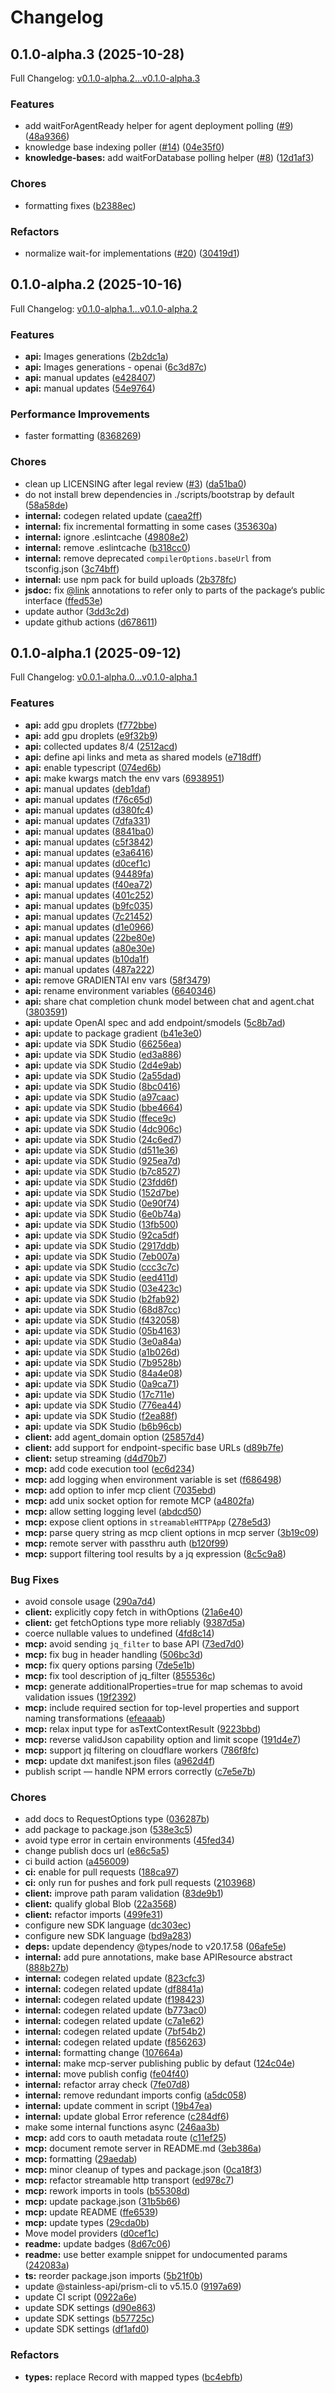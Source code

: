 # Changelog

## 0.1.0-alpha.3 (2025-10-28)

Full Changelog: [v0.1.0-alpha.2...v0.1.0-alpha.3](https://github.com/digitalocean/gradient-typescript/compare/v0.1.0-alpha.2...v0.1.0-alpha.3)

### Features

* add waitForAgentReady helper for agent deployment polling ([#9](https://github.com/digitalocean/gradient-typescript/issues/9)) ([48a9366](https://github.com/digitalocean/gradient-typescript/commit/48a9366dbb8879bb6a4be7b59a6bba26840d50d9))
* knowledge base indexing poller ([#14](https://github.com/digitalocean/gradient-typescript/issues/14)) ([04e35f0](https://github.com/digitalocean/gradient-typescript/commit/04e35f0553c622fe33b422f611bb7f1592346510))
* **knowledge-bases:** add waitForDatabase polling helper ([#8](https://github.com/digitalocean/gradient-typescript/issues/8)) ([12d1af3](https://github.com/digitalocean/gradient-typescript/commit/12d1af3c82962f420eef7160b8ac043aa96087f7))


### Chores

* formatting fixes ([b2388ec](https://github.com/digitalocean/gradient-typescript/commit/b2388ec757d21bdb00365969af5b083ae1e574b0))


### Refactors

* normalize wait-for implementations ([#20](https://github.com/digitalocean/gradient-typescript/issues/20)) ([30419d1](https://github.com/digitalocean/gradient-typescript/commit/30419d1f1b238a5d2fcb4720c9599c66daa78ce9))

## 0.1.0-alpha.2 (2025-10-16)

Full Changelog: [v0.1.0-alpha.1...v0.1.0-alpha.2](https://github.com/digitalocean/gradient-typescript/compare/v0.1.0-alpha.1...v0.1.0-alpha.2)

### Features

* **api:** Images generations ([2b2dc1a](https://github.com/digitalocean/gradient-typescript/commit/2b2dc1ab761524a9a4e80d92f627e0777bc72828))
* **api:** Images generations - openai ([6c3d87c](https://github.com/digitalocean/gradient-typescript/commit/6c3d87c4587799d95634709e10d05398a5b5efea))
* **api:** manual updates ([e428407](https://github.com/digitalocean/gradient-typescript/commit/e428407732f68c3958a7a4aefebb16d6fc993ffe))
* **api:** manual updates ([54e9764](https://github.com/digitalocean/gradient-typescript/commit/54e97647408b0713f2788163c8e62950d0978779))


### Performance Improvements

* faster formatting ([8368269](https://github.com/digitalocean/gradient-typescript/commit/83682693c05b0923eda90f309323e79be81f0959))


### Chores

* clean up LICENSING after legal review ([#3](https://github.com/digitalocean/gradient-typescript/issues/3)) ([da51ba0](https://github.com/digitalocean/gradient-typescript/commit/da51ba0ea90a8a938747e1f5500fe78e388046c6))
* do not install brew dependencies in ./scripts/bootstrap by default ([58a58de](https://github.com/digitalocean/gradient-typescript/commit/58a58dee9cef281da36da118e2ac979cd0d755b7))
* **internal:** codegen related update ([caea2ff](https://github.com/digitalocean/gradient-typescript/commit/caea2ff2b2b44b543ede7b06829fbb5a8d0b2694))
* **internal:** fix incremental formatting in some cases ([353630a](https://github.com/digitalocean/gradient-typescript/commit/353630aa9fe2b61a4d4fb04b581e628fe9e5fd3f))
* **internal:** ignore .eslintcache ([49808e2](https://github.com/digitalocean/gradient-typescript/commit/49808e27fd3936c7aaa21c194fc005f7944380b4))
* **internal:** remove .eslintcache ([b318cc0](https://github.com/digitalocean/gradient-typescript/commit/b318cc0a5b59b443357621de22714cf9e893d4a6))
* **internal:** remove deprecated `compilerOptions.baseUrl` from tsconfig.json ([3c74bff](https://github.com/digitalocean/gradient-typescript/commit/3c74bff79b6e18426e0bc6cb4e586a5996f4640f))
* **internal:** use npm pack for build uploads ([2b378fc](https://github.com/digitalocean/gradient-typescript/commit/2b378fc6255fb2753373564871d0e8442b54497b))
* **jsdoc:** fix [@link](https://github.com/link) annotations to refer only to parts of the package‘s public interface ([ffed53e](https://github.com/digitalocean/gradient-typescript/commit/ffed53e3f10f4cf70ce61c65623fc13298200aa8))
* update author ([3dd3c2d](https://github.com/digitalocean/gradient-typescript/commit/3dd3c2d23f3896305077104a7793d7702371843b))
* update github actions ([d678611](https://github.com/digitalocean/gradient-typescript/commit/d6786115dfe34fde95a8317d7f79a8d6aa579a01))

## 0.1.0-alpha.1 (2025-09-12)

Full Changelog: [v0.0.1-alpha.0...v0.1.0-alpha.1](https://github.com/digitalocean/gradient-typescript/compare/v0.0.1-alpha.0...v0.1.0-alpha.1)

### Features

* **api:** add gpu droplets ([f772bbe](https://github.com/digitalocean/gradient-typescript/commit/f772bbeff72966c91777dbbd6a1b4eef4ebc315f))
* **api:** add gpu droplets ([e9f32b9](https://github.com/digitalocean/gradient-typescript/commit/e9f32b90c21d6f56e9f1354c3afac7e81f35e6c0))
* **api:** collected updates 8/4 ([2512acd](https://github.com/digitalocean/gradient-typescript/commit/2512acd4c8b2831cdf553cebdc379e6087c5a110))
* **api:** define api links and meta as shared models ([e718dff](https://github.com/digitalocean/gradient-typescript/commit/e718dff5d2c9e8e9b70a665be8fcf0ab254393ec))
* **api:** enable typescript ([074ed6b](https://github.com/digitalocean/gradient-typescript/commit/074ed6b8eeef29ec92c50523d9c801d5f4b633e2))
* **api:** make kwargs match the env vars ([6938951](https://github.com/digitalocean/gradient-typescript/commit/693895157a0f48e67f292f0a3c2b048f25fca206))
* **api:** manual updates ([deb1daf](https://github.com/digitalocean/gradient-typescript/commit/deb1dafa116b729704ef20d3a8a32ac94b926012))
* **api:** manual updates ([f76c65d](https://github.com/digitalocean/gradient-typescript/commit/f76c65d83997e048de1f85cb92a4e9f7e3377225))
* **api:** manual updates ([d380fc4](https://github.com/digitalocean/gradient-typescript/commit/d380fc4f9860c682e42d1b06f8a5050dd2145e18))
* **api:** manual updates ([7dfa331](https://github.com/digitalocean/gradient-typescript/commit/7dfa33182e7b9ad09aeca1fe065527f7ef8a1780))
* **api:** manual updates ([8841ba0](https://github.com/digitalocean/gradient-typescript/commit/8841ba0d0ac8117f8b1b08852e87b459f1321069))
* **api:** manual updates ([c5f3842](https://github.com/digitalocean/gradient-typescript/commit/c5f3842aaccf8966b638e90ad611ff404c37f72b))
* **api:** manual updates ([e3a6416](https://github.com/digitalocean/gradient-typescript/commit/e3a6416da84e6719b3f1e5c47c77e89b6b36c226))
* **api:** manual updates ([d0cef1c](https://github.com/digitalocean/gradient-typescript/commit/d0cef1c23c580334ac9becee1e77410f562e720a))
* **api:** manual updates ([94489fa](https://github.com/digitalocean/gradient-typescript/commit/94489facf915f1e434ffb2e705dda92e7c257f41))
* **api:** manual updates ([f40ea72](https://github.com/digitalocean/gradient-typescript/commit/f40ea72d67088f8a9db3fef12eb5769b4170e8e6))
* **api:** manual updates ([401c252](https://github.com/digitalocean/gradient-typescript/commit/401c252c680bccf0e33c040b64d3d1e2f6747bb8))
* **api:** manual updates ([b9fc035](https://github.com/digitalocean/gradient-typescript/commit/b9fc03555fd70676fff963a77833f740401d1fac))
* **api:** manual updates ([7c21452](https://github.com/digitalocean/gradient-typescript/commit/7c21452e633e28df1cd15bb913f7fbc62bf76b93))
* **api:** manual updates ([d1e0966](https://github.com/digitalocean/gradient-typescript/commit/d1e09664b5013618516c3722ff537f75cd9ef4ac))
* **api:** manual updates ([22be80e](https://github.com/digitalocean/gradient-typescript/commit/22be80e8d8b57f770a5e3c6d5c6bfa923d8f052c))
* **api:** manual updates ([a80e30e](https://github.com/digitalocean/gradient-typescript/commit/a80e30e1260c0df351841471c193e06bae5fc49f))
* **api:** manual updates ([b10da1f](https://github.com/digitalocean/gradient-typescript/commit/b10da1f346a43be6b8af75c86424db2b7d17e5ec))
* **api:** manual updates ([487a222](https://github.com/digitalocean/gradient-typescript/commit/487a22249c8d5c2f6447e6cbcf64d9a2648384b7))
* **api:** remove GRADIENTAI env vars ([58f3479](https://github.com/digitalocean/gradient-typescript/commit/58f347925628416369464041b05e936c4870bdfc))
* **api:** rename environment variables ([6640346](https://github.com/digitalocean/gradient-typescript/commit/6640346684436310caa8415b67d3a8e9b32201df))
* **api:** share chat completion chunk model between chat and agent.chat ([3803591](https://github.com/digitalocean/gradient-typescript/commit/3803591716d2e97022d807e8a77c35beb74e084d))
* **api:** update OpenAI spec and add endpoint/smodels ([5c8b7ad](https://github.com/digitalocean/gradient-typescript/commit/5c8b7adee37a561f3c7039c9511e606a6afeb2ef))
* **api:** update to package gradient ([b41e3e0](https://github.com/digitalocean/gradient-typescript/commit/b41e3e0aa95c52c2632c36df174db541da2944f5))
* **api:** update via SDK Studio ([66256ea](https://github.com/digitalocean/gradient-typescript/commit/66256ea55c165e9acf5b3eb1041d38783aa5838f))
* **api:** update via SDK Studio ([ed3a886](https://github.com/digitalocean/gradient-typescript/commit/ed3a886d1bcd1ba619c4cf82c6947f3443c325f4))
* **api:** update via SDK Studio ([2d4e9ab](https://github.com/digitalocean/gradient-typescript/commit/2d4e9abaeea04ad12bd0f96c864ebb8b9bb67057))
* **api:** update via SDK Studio ([2a55dad](https://github.com/digitalocean/gradient-typescript/commit/2a55dade2e904d88f9ba56b21ed4133e324d8b4f))
* **api:** update via SDK Studio ([8bc0416](https://github.com/digitalocean/gradient-typescript/commit/8bc0416f4b495b85bb9d16399f042fc33cb8a267))
* **api:** update via SDK Studio ([a97caac](https://github.com/digitalocean/gradient-typescript/commit/a97caaccf71e9bbf1e2f4d1134ee65df6016261f))
* **api:** update via SDK Studio ([bbe4664](https://github.com/digitalocean/gradient-typescript/commit/bbe4664863ed8b8536e98e678fd5d902b89d3fb3))
* **api:** update via SDK Studio ([ffece9c](https://github.com/digitalocean/gradient-typescript/commit/ffece9c5a74ec9d49260bcddeb08d16d2453a249))
* **api:** update via SDK Studio ([4dc906c](https://github.com/digitalocean/gradient-typescript/commit/4dc906c9ec3e8c051a58dd45d4f19a660dd1fa0c))
* **api:** update via SDK Studio ([24c6ed7](https://github.com/digitalocean/gradient-typescript/commit/24c6ed7a6025fbac2bff8d15b8cac28684afd2d1))
* **api:** update via SDK Studio ([d511e36](https://github.com/digitalocean/gradient-typescript/commit/d511e36890a42c6375d8b274f06e8efe9d0cfb2f))
* **api:** update via SDK Studio ([925ea7d](https://github.com/digitalocean/gradient-typescript/commit/925ea7d77db67aca7d8ddd762ae25cd2de5ed56f))
* **api:** update via SDK Studio ([b7c8527](https://github.com/digitalocean/gradient-typescript/commit/b7c85272ebc3896afc6c8ebb75a3e93a36789aa0))
* **api:** update via SDK Studio ([23fdd6f](https://github.com/digitalocean/gradient-typescript/commit/23fdd6f22df22bb7d4b95c295804c40ec45333ad))
* **api:** update via SDK Studio ([152d7be](https://github.com/digitalocean/gradient-typescript/commit/152d7be0ac4225b69e2526c63ead992c32d581d4))
* **api:** update via SDK Studio ([0e90f74](https://github.com/digitalocean/gradient-typescript/commit/0e90f741c95b4021f808f881515e950662cf4b92))
* **api:** update via SDK Studio ([6e0b74a](https://github.com/digitalocean/gradient-typescript/commit/6e0b74ac8a8e5a65c67b2a44255c8ac30d138af7))
* **api:** update via SDK Studio ([13fb500](https://github.com/digitalocean/gradient-typescript/commit/13fb5007b2f9ef7086ab85419ef5ee0c63aaea3b))
* **api:** update via SDK Studio ([92ca5df](https://github.com/digitalocean/gradient-typescript/commit/92ca5df1c3b09b957293bb11fb77c4447e9e5fdc))
* **api:** update via SDK Studio ([2917ddb](https://github.com/digitalocean/gradient-typescript/commit/2917ddb3070497bf521cf9840549327daad63e1e))
* **api:** update via SDK Studio ([7eb007a](https://github.com/digitalocean/gradient-typescript/commit/7eb007aa1cd331e5bd7d5fdd0957a7a0cc200fed))
* **api:** update via SDK Studio ([ccc3c7c](https://github.com/digitalocean/gradient-typescript/commit/ccc3c7c15d1e13317ce55c7adf15cd277b77dbc4))
* **api:** update via SDK Studio ([eed411d](https://github.com/digitalocean/gradient-typescript/commit/eed411d7fd2abee63cd89efbd8821e225d65aed4))
* **api:** update via SDK Studio ([03e423c](https://github.com/digitalocean/gradient-typescript/commit/03e423c2fdd40427a8626f764442d673b096f96a))
* **api:** update via SDK Studio ([b2fab92](https://github.com/digitalocean/gradient-typescript/commit/b2fab9261b093a53bf3c37f2e0c84c1f662651f7))
* **api:** update via SDK Studio ([68d87cc](https://github.com/digitalocean/gradient-typescript/commit/68d87ccd177ba3b4831746e9900c988aaa2e0870))
* **api:** update via SDK Studio ([f432058](https://github.com/digitalocean/gradient-typescript/commit/f432058cfe8a8ed22420811893890697a1b92693))
* **api:** update via SDK Studio ([05b4163](https://github.com/digitalocean/gradient-typescript/commit/05b4163602eff4d4190c350bac818911ba6e887f))
* **api:** update via SDK Studio ([3e0a84a](https://github.com/digitalocean/gradient-typescript/commit/3e0a84ae89b502cf7f119c65e235d9e1e8207929))
* **api:** update via SDK Studio ([a1b026d](https://github.com/digitalocean/gradient-typescript/commit/a1b026db37265536b765b7f02fde4a7f38d86c33))
* **api:** update via SDK Studio ([7b9528b](https://github.com/digitalocean/gradient-typescript/commit/7b9528b432069d75e0f4629dd71068bc1e3b9f7d))
* **api:** update via SDK Studio ([84a4e08](https://github.com/digitalocean/gradient-typescript/commit/84a4e0860852fe0dfd62049a110430348a28b85d))
* **api:** update via SDK Studio ([0a9ca71](https://github.com/digitalocean/gradient-typescript/commit/0a9ca71803fb88ae1463b6c32c6fcda7193ff113))
* **api:** update via SDK Studio ([17c711e](https://github.com/digitalocean/gradient-typescript/commit/17c711e56a533d2e618552b04969ff8bf2c1aff2))
* **api:** update via SDK Studio ([776ea44](https://github.com/digitalocean/gradient-typescript/commit/776ea449af70dab2e9f2befa3b1faf478a135a88))
* **api:** update via SDK Studio ([f2ea88f](https://github.com/digitalocean/gradient-typescript/commit/f2ea88fa322c037c9bebf17679e696da0b28c2f3))
* **api:** update via SDK Studio ([b6b96cb](https://github.com/digitalocean/gradient-typescript/commit/b6b96cbbc54fb26cc3cabb0eceb168c7a798ceab))
* **client:** add agent_domain option ([25857d4](https://github.com/digitalocean/gradient-typescript/commit/25857d47d4efc13aff14ea8a4746535c2812c3c9))
* **client:** add support for endpoint-specific base URLs ([d89b7fe](https://github.com/digitalocean/gradient-typescript/commit/d89b7febc42574f6137870cfe2d35d4947968c09))
* **client:** setup streaming ([d4d70b7](https://github.com/digitalocean/gradient-typescript/commit/d4d70b7814940b0e3b62428c03e978d050b0fb73))
* **mcp:** add code execution tool ([ec6d234](https://github.com/digitalocean/gradient-typescript/commit/ec6d2343946f2dee13fb46fb114f7283134f620b))
* **mcp:** add logging when environment variable is set ([f686498](https://github.com/digitalocean/gradient-typescript/commit/f686498437345c33e8c93c674e1ac68df3a12e64))
* **mcp:** add option to infer mcp client ([7035ebd](https://github.com/digitalocean/gradient-typescript/commit/7035ebd82e4ae5183b4649d1f6ee89ff7a8338f7))
* **mcp:** add unix socket option for remote MCP ([a4802fa](https://github.com/digitalocean/gradient-typescript/commit/a4802fadb242d3907f7805e6e64f817b0df63c65))
* **mcp:** allow setting logging level ([abdcd50](https://github.com/digitalocean/gradient-typescript/commit/abdcd5033d16f23f133ad895663a772efa14b78c))
* **mcp:** expose client options in `streamableHTTPApp` ([278e5d3](https://github.com/digitalocean/gradient-typescript/commit/278e5d3bc7d4bef27b52f5ed371ef2d242805b25))
* **mcp:** parse query string as mcp client options in mcp server ([3b19c09](https://github.com/digitalocean/gradient-typescript/commit/3b19c0907c0e58b2069978b2157268ab92dfc6bd))
* **mcp:** remote server with passthru auth ([b120f99](https://github.com/digitalocean/gradient-typescript/commit/b120f9944bfc69416c23627073c690a4600f9f19))
* **mcp:** support filtering tool results by a jq expression ([8c5c9a8](https://github.com/digitalocean/gradient-typescript/commit/8c5c9a835b34341a946d4d5a64da319bbb186be6))


### Bug Fixes

* avoid console usage ([290a7d4](https://github.com/digitalocean/gradient-typescript/commit/290a7d4c698cd2e1d0fc883bfa59a1319562ee84))
* **client:** explicitly copy fetch in withOptions ([21a6e40](https://github.com/digitalocean/gradient-typescript/commit/21a6e40d0954116159b5d2896e8d7d4d7d376b6a))
* **client:** get fetchOptions type more reliably ([9387d5a](https://github.com/digitalocean/gradient-typescript/commit/9387d5a801229d729ca5ad691d52b39ddaad0891))
* coerce nullable values to undefined ([4fd8c14](https://github.com/digitalocean/gradient-typescript/commit/4fd8c147f1cf27e642326464c20bc876be9c8565))
* **mcp:** avoid sending `jq_filter` to base API ([73ed7d0](https://github.com/digitalocean/gradient-typescript/commit/73ed7d0766b5e96ed595964d38a68db2bcb0ed47))
* **mcp:** fix bug in header handling ([506bc3d](https://github.com/digitalocean/gradient-typescript/commit/506bc3dde42b290f513bd0924fce6439ce6dfbb5))
* **mcp:** fix query options parsing ([7de5e1b](https://github.com/digitalocean/gradient-typescript/commit/7de5e1b4545fa643f5691f7b225d4a594c153a76))
* **mcp:** fix tool description of jq_filter ([855536c](https://github.com/digitalocean/gradient-typescript/commit/855536c6a5ec8658d7a4957ed27d7de0fe84edd0))
* **mcp:** generate additionalProperties=true for map schemas to avoid validation issues ([19f2392](https://github.com/digitalocean/gradient-typescript/commit/19f239240c2ddb63b455e7ed599e9c8e687e4d19))
* **mcp:** include required section for top-level properties and support naming transformations ([efeaaab](https://github.com/digitalocean/gradient-typescript/commit/efeaaabb6c643dc2412dc967726f48aeeaeab9a6))
* **mcp:** relax input type for asTextContextResult ([9223bbd](https://github.com/digitalocean/gradient-typescript/commit/9223bbda1d05cb7fa878f84dca575d6bf19f1ed8))
* **mcp:** reverse validJson capability option and limit scope ([191d4e7](https://github.com/digitalocean/gradient-typescript/commit/191d4e740cef98158f78536ab2e6a20cb63ae578))
* **mcp:** support jq filtering on cloudflare workers ([786f8fc](https://github.com/digitalocean/gradient-typescript/commit/786f8fc7c81c2977930e7b5ab2190851ffc12f2e))
* **mcp:** update dxt manifest.json files ([a962d4f](https://github.com/digitalocean/gradient-typescript/commit/a962d4f9e24d83af4a78f1fc0c543e2ea17ef8dc))
* publish script — handle NPM errors correctly ([c7e5e7b](https://github.com/digitalocean/gradient-typescript/commit/c7e5e7b4a8c37124b69b86507185d63cb398a7a1))


### Chores

* add docs to RequestOptions type ([036287b](https://github.com/digitalocean/gradient-typescript/commit/036287bc3885b0433beaf77618928a660fb2edf9))
* add package to package.json ([538e3c5](https://github.com/digitalocean/gradient-typescript/commit/538e3c5f8b591888bc659fec013af2aa606bdf4d))
* avoid type error in certain environments ([45fed34](https://github.com/digitalocean/gradient-typescript/commit/45fed344336794a7e1e2a845992f3ee6663f8989))
* change publish docs url ([e86c5a5](https://github.com/digitalocean/gradient-typescript/commit/e86c5a55bdf78793ef24b97dd931874798a7483b))
* ci build action ([a456009](https://github.com/digitalocean/gradient-typescript/commit/a456009e30d8fce75eeec49e924f4b3af2a98661))
* **ci:** enable for pull requests ([188ca97](https://github.com/digitalocean/gradient-typescript/commit/188ca97e3a88fa8e0c1823ed954735d3a33a164c))
* **ci:** only run for pushes and fork pull requests ([2103968](https://github.com/digitalocean/gradient-typescript/commit/21039682661b4dfcdfaf4783eb385be82f149bc9))
* **client:** improve path param validation ([83de9b1](https://github.com/digitalocean/gradient-typescript/commit/83de9b182e9fe8b083691253ed8563bf17e65aa0))
* **client:** qualify global Blob ([22a3568](https://github.com/digitalocean/gradient-typescript/commit/22a356887cc2c3b3d44e094d4c98fb3aff96609a))
* **client:** refactor imports ([499fe31](https://github.com/digitalocean/gradient-typescript/commit/499fe319c5689435602131cbd56c7ded5a05d23f))
* configure new SDK language ([dc303ec](https://github.com/digitalocean/gradient-typescript/commit/dc303ecd85799000c8dd285bc7cd4b6d443f1def))
* configure new SDK language ([bd9a283](https://github.com/digitalocean/gradient-typescript/commit/bd9a283c2a4ae505904c9b77865018c870ee2806))
* **deps:** update dependency @types/node to v20.17.58 ([06afe5e](https://github.com/digitalocean/gradient-typescript/commit/06afe5ec42b85ce579ee80eee8bb89160957bf2c))
* **internal:** add pure annotations, make base APIResource abstract ([888b27b](https://github.com/digitalocean/gradient-typescript/commit/888b27b1af7509b21ef6e535fc6cc99084cfecfb))
* **internal:** codegen related update ([823cfc3](https://github.com/digitalocean/gradient-typescript/commit/823cfc354efdf5703d1e70f65a1df3e95ff1cce7))
* **internal:** codegen related update ([df8841a](https://github.com/digitalocean/gradient-typescript/commit/df8841ab823cf35cb7d98004f5a1e7818ee7d311))
* **internal:** codegen related update ([f198423](https://github.com/digitalocean/gradient-typescript/commit/f198423050c01d22c194f659420c0cd3ed288d6b))
* **internal:** codegen related update ([b773ac0](https://github.com/digitalocean/gradient-typescript/commit/b773ac0674091104e38011573006a881df5f3746))
* **internal:** codegen related update ([c7a1e62](https://github.com/digitalocean/gradient-typescript/commit/c7a1e6243c06aef5051c5ae5e839d6c95fe61520))
* **internal:** codegen related update ([7bf54b2](https://github.com/digitalocean/gradient-typescript/commit/7bf54b20d3f9a51b1eb0260adbacf593cd929e9f))
* **internal:** codegen related update ([f856263](https://github.com/digitalocean/gradient-typescript/commit/f856263877d62a3f5344d3596a406452a5745a81))
* **internal:** formatting change ([107664a](https://github.com/digitalocean/gradient-typescript/commit/107664a4ef8e8fbd4ae360f42132f8d196297ecf))
* **internal:** make mcp-server publishing public by defaut ([124c04e](https://github.com/digitalocean/gradient-typescript/commit/124c04e096ab7732c0a36546e1bd1c913b4428f0))
* **internal:** move publish config ([fe04f40](https://github.com/digitalocean/gradient-typescript/commit/fe04f40ef77e5525c210ae78dc6e519d1ae772fb))
* **internal:** refactor array check ([7fe07d8](https://github.com/digitalocean/gradient-typescript/commit/7fe07d838840c94a7b41fb57cb5817be0e14ab76))
* **internal:** remove redundant imports config ([a5dc058](https://github.com/digitalocean/gradient-typescript/commit/a5dc0580924984abdae3d2af99d1a81ca8f61d54))
* **internal:** update comment in script ([19b47ea](https://github.com/digitalocean/gradient-typescript/commit/19b47eadcd18af1280a1bcd852cf26ec36900331))
* **internal:** update global Error reference ([c284df6](https://github.com/digitalocean/gradient-typescript/commit/c284df6a5527bfc8a955c136c23835d1d7a798b7))
* make some internal functions async ([246aa3b](https://github.com/digitalocean/gradient-typescript/commit/246aa3b1d2d3696fac087b00f8d60bf861b72b36))
* **mcp:** add cors to oauth metadata route ([c11ef25](https://github.com/digitalocean/gradient-typescript/commit/c11ef2527decaa11a82b502aada3d1f5026c38db))
* **mcp:** document remote server in README.md ([3eb386a](https://github.com/digitalocean/gradient-typescript/commit/3eb386ab9ab8c35b637f45bb4bd2f633cd13e491))
* **mcp:** formatting ([29aedab](https://github.com/digitalocean/gradient-typescript/commit/29aedabcc65d83623ad8a411c32fc79e689b1861))
* **mcp:** minor cleanup of types and package.json ([0ca18f3](https://github.com/digitalocean/gradient-typescript/commit/0ca18f39b257a466585126a74997ed05c29eecca))
* **mcp:** refactor streamable http transport ([ed978c7](https://github.com/digitalocean/gradient-typescript/commit/ed978c73c3e6e272eb444754f32fb5a4e65538e1))
* **mcp:** rework imports in tools ([b55308d](https://github.com/digitalocean/gradient-typescript/commit/b55308d3636b0cdb2b4e5a6e6a5288be1c46a28e))
* **mcp:** update package.json ([31b5b66](https://github.com/digitalocean/gradient-typescript/commit/31b5b66c903aade77723f3c30868b56524bb3b30))
* **mcp:** update README ([ffe6539](https://github.com/digitalocean/gradient-typescript/commit/ffe65398617581c4b55e8098cb1616c79eb12299))
* **mcp:** update types ([29cda0b](https://github.com/digitalocean/gradient-typescript/commit/29cda0ba1926a39a642a8e703c3f284ab39b73f5))
* Move model providers ([d0cef1c](https://github.com/digitalocean/gradient-typescript/commit/d0cef1c23c580334ac9becee1e77410f562e720a))
* **readme:** update badges ([8d67c06](https://github.com/digitalocean/gradient-typescript/commit/8d67c068eabf4d4cae4b5001777f00009ec05dc5))
* **readme:** use better example snippet for undocumented params ([242083a](https://github.com/digitalocean/gradient-typescript/commit/242083afd27643693ae030f487121c19b1a4e55e))
* **ts:** reorder package.json imports ([5b21f0b](https://github.com/digitalocean/gradient-typescript/commit/5b21f0bfa1b09cea2f5a21a02fbad438aea730b8))
* update @stainless-api/prism-cli to v5.15.0 ([9197a69](https://github.com/digitalocean/gradient-typescript/commit/9197a6936097f86cb2d9a0f48df240471f44b07e))
* update CI script ([0922a6e](https://github.com/digitalocean/gradient-typescript/commit/0922a6ed953b890991b49e0c48ca5b3362cc9598))
* update SDK settings ([d90e863](https://github.com/digitalocean/gradient-typescript/commit/d90e863d41bab7555a1bd31426e7d99bd5d3a7d6))
* update SDK settings ([b57725c](https://github.com/digitalocean/gradient-typescript/commit/b57725c9422b13ff65458698db2371e70c7ea8de))
* update SDK settings ([df1afd0](https://github.com/digitalocean/gradient-typescript/commit/df1afd09796c208dbe32210a0c590fd968d510b1))


### Refactors

* **types:** replace Record with mapped types ([bc4ebfb](https://github.com/digitalocean/gradient-typescript/commit/bc4ebfb0be0223c440b4494847cbaae30eb97758))
